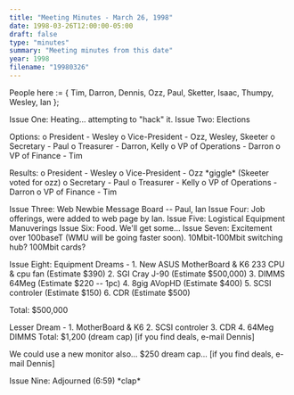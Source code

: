 ```yaml
---
title: "Meeting Minutes - March 26, 1998"
date: 1998-03-26T12:00:00-05:00
draft: false
type: "minutes"
summary: "Meeting minutes from this date"
year: 1998
filename: "19980326"
---
```


 </p><p>
People here :=      { Tim, Darron, Dennis, Ozz, Paul, Sketter, Isaac, Thumpy, Wesley, Ian }; </p><p>
Issue One:  Heating... attempting to "hack" it. Issue Two:  Elections  </p><p>
     Options:         o President        - Wesley         o Vice-President   - Ozz, Wesley, Skeeter         o Secretary        - Paul         o Treasurer        - Darron, Kelly         o VP of Operations - Darron         o VP of Finance    - Tim </p><p>
     Results:         o President        - Wesley         o Vice-President   - Ozz      *giggle* (Skeeter voted for ozz)          o Secretary        - Paul         o Treasurer        - Kelly         o VP of Operations - Darron         o VP of Finance    - Tim </p><p>
Issue Three:  Web Newbie Message Board -- Paul, Ian Issue Four:   Job offerings, were added to web page by Ian. Issue Five:   Logistical Equipment Manuverings Issue Six:    Food.  We'll get some... Issue Seven:  Excitement over 100baseT (WMU will be going faster soon).                 10Mbit-100Mbit switching hub?  100Mbit cards? </p><p>
Issue Eight:  Equipment Dreams -                 1.  New ASUS MotherBoard & K6 233 CPU & cpu fan (Estimate $390)                 2.  SGI Cray J-90 (Estimate $500,000)                 3.  DIMMS 64Meg (Estimate $220 -- 1pc)                 4.  8gig AVopHD (Estimate $400)                 5.  SCSI controler (Estimate $150)                 6.  CDR (Estimate $500) </p><p>
                Total:  $500,000 </p><p>
              Lesser Dream -                 1.  MotherBoard & K6                 2.  SCSI controler                 3.  CDR                 4.  64Meg DIMMS                                  Total:  $1,200 (dream cap)                 [if you find deals, e-mail Dennis] </p><p>
                We could use a new monitor also... $250 dream cap...                 [if you find deals, e-mail Dennis] </p><p>
Issue Nine:  Adjourned (6:59)  *clap* </p><p>
</p>

